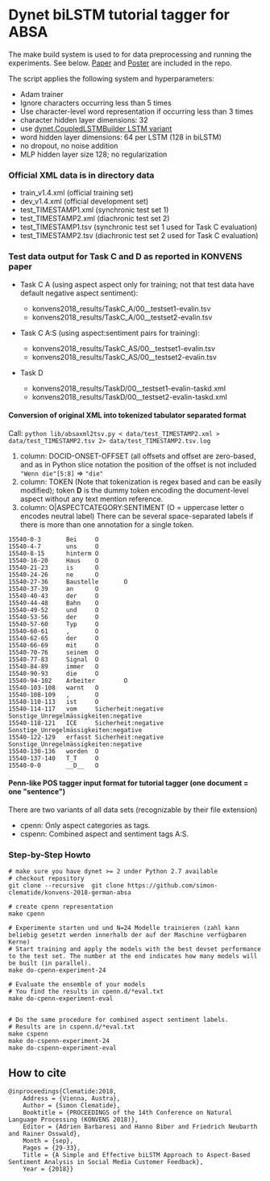 # Dynet biLSTM tutorial tagger for ABSA
The make build system is used to for data preprocessing and running the experiments. See below.
[Paper](publication/konvens_short_paper.pdf) and [Poster](publication/konvens-poster.pdf) are included in the repo.

The script applies the following system and hyperparameters:
 - Adam trainer
 - Ignore characters occurring less than 5 times
 - Use character-level word representation if occurring less than 3 times
 - character hidden layer dimensions: 32
 - use [dynet.CoupledLSTMBuilder  LSTM variant](https://dynet.readthedocs.io/en/latest/python_ref.html?highlight=CoupledLSTMBuilder#dynet.CoupledLSTMBuilder)
 - word hidden layer dimensions: 64 per LSTM (128 in biLSTM)
 - no dropout, no noise addition
 - MLP hidden layer size 128; no regularization


### Official XML data is in directory data
  - train_v1.4.xml (official training set)
  - dev_v1.4.xml (official development set)
  - test_TIMESTAMP1.xml (synchronic test set 1)
  - test_TIMESTAMP2.xml (diachronic test set 2)
  - test_TIMESTAMP1.tsv (synchronic test set 1 used for Task C evaluation)
  - test_TIMESTAMP2.tsv (diachronic test set 2 used for Task C evaluation)


### Test data output for Task C and D as reported in KONVENS paper
  - Task C A (using aspect aspect only for training; not that test data have default negative aspect sentiment):
    - konvens2018_results/TaskC_A/00__testset1-evalin.tsv
    - konvens2018_results/TaskC_A/00__testset2-evalin.tsv

  - Task C A:S (using aspect:sentiment pairs for training):
    - konvens2018_results/TaskC_AS/00__testset1-evalin.tsv
    - konvens2018_results/TaskC_AS/00__testset2-evalin.tsv
  - Task D
  	- konvens2018_results/TaskD/00__testset1-evalin-taskd.xml
  	- konvens2018_results/TaskD/00__testset2-evalin-taskd.xml

 
#### Conversion of original XML into tokenized tabulator separated format 
Call: ```python lib/absaxml2tsv.py < data/test_TIMESTAMP2.xml > data/test_TIMESTAMP2.tsv 2> data/test_TIMESTAMP2.tsv.log```

 1. column: DOCID-ONSET-OFFSET (all offsets and offset are zero-based, and as in Python slice notation the position of the offset is not included `"Wenn die"[5:8]` => `"die"`
 2. column: TOKEN (Note that tokenization is regex based and can be easily modified); token __D__ is the dummy token encoding the document-level aspect without any text mention reference.
 3. column: O|ASPECTCATEGORY:SENTIMENT (O = uppercase letter o encodes neutral label) There can be several space-separated labels if there is more than one  annotation for a single token.
 
 
```
15540-0-3       Bei     O
15540-4-7       uns     O
15540-8-15      hinterm O
15540-16-20     Haus    O
15540-21-23     is      O
15540-24-26     ne      O
15540-27-36     Baustelle       O
15540-37-39     an      O
15540-40-43     der     O
15540-44-48     Bahn    O
15540-49-52     und     O
15540-53-56     der     O
15540-57-60     Typ     O
15540-60-61     ,       O
15540-62-65     der     O
15540-66-69     mit     O
15540-70-76     seinem  O
15540-77-83     Signal  O
15540-84-89     immer   O
15540-90-93     die     O
15540-94-102    Arbeiter        O
15540-103-108   warnt   O
15540-108-109   ,       O
15540-110-113   ist     O
15540-114-117   vom     Sicherheit:negative Sonstige_Unregelmässigkeiten:negative
15540-118-121   ICE     Sicherheit:negative Sonstige_Unregelmässigkeiten:negative
15540-122-129   erfasst Sicherheit:negative Sonstige_Unregelmässigkeiten:negative
15540-130-136   worden  O
15540-137-140   T_T     O
15540-0-0       __D__   O
```

#### Penn-like POS tagger input format for tutorial tagger (one document = one "sentence")
There are two variants of all data sets (recognizable by their file extension)

 - cpenn: Only aspect categories as tags.
 - cspenn: Combined aspect and sentiment tags A:S.

### Step-by-Step Howto

```
# make sure you have dynet >= 2 under Python 2.7 available
# checkout repository
git clone --recursive  git clone https://github.com/simon-clematide/konvens-2018-german-absa

# create cpenn representation
make cpenn

# Experimente starten und und N=24 Modelle trainieren (zahl kann beliebig gesetzt werden innerhalb der auf der Maschine verfügbaren Kerne)
# Start training and apply the models with the best devset performance to the test set. The number at the end indicates how many models will be built (in parallel).
make do-cpenn-experiment-24

# Evaluate the ensemble of your models
# You find the results in cpenn.d/*eval.txt
make do-cpenn-experiment-eval


# Do the same procedure for combined aspect sentiment labels.
# Results are in cspenn.d/*eval.txt
make cspenn
make do-cspenn-experiment-24
make do-cspenn-experiment-eval

```

## How to cite

```
@inproceedings{Clematide:2018,
	Address = {Vienna, Austra},
	Author = {Simon Clematide},
	Booktitle = {PROCEEDINGS of the 14th Conference on Natural Language Processing (KONVENS 2018)},
	Editor = {Adrien Barbaresi and Hanno Biber and Friedrich Neubarth and Rainer Osswald},
	Month = {sep},
	Pages = {29-33},
	Title = {A Simple and Effective biLSTM Approach to Aspect-Based Sentiment Analysis in Social Media Customer Feedback},
	Year = {2018}}
```

